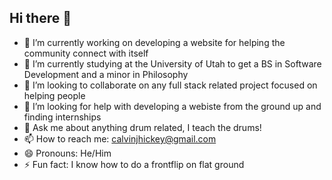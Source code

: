 ## Hi there 👋



- 🔭 I’m currently working on developing a website for helping the community connect with itself
- 🌱 I’m currently studying at the University of Utah to get a BS in Software Development and a minor in Philosophy
- 👯 I’m looking to collaborate on any full stack related project focused on helping people
- 🤔 I’m looking for help with developing a webiste from the ground up and finding internships
- 💬 Ask me about anything drum related, I teach the drums!
- 📫 How to reach me: calvinjhickey@gmail.com
- 😄 Pronouns: He/Him
- ⚡ Fun fact: I know how to do a frontflip on flat ground

